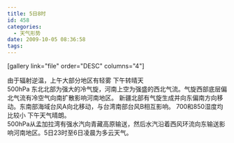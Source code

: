 ```yaml
---
title: 5日8时
id: 458
categories:
  - 天气形势
date: 2009-10-05 08:36:58
tags:
---
```


[gallery link="file" order="DESC" columns="4"]
<div class="mceTemp">由于辐射逆温，上午大部分地区有轻雾 下午转晴天</div>
<div class="mceTemp">500hPa 东北北部为强大的冷气旋，河南上空为强盛的西北气流。气旋西部底层偏北气流有冷空气向南扩散影响河南地区。 新疆北部有气旋生成并向东偏南方向移动。东南部海域台风A向北移动，与台湾南部台风B相互影响。 700和850湿度均比较小 下午天气晴朗。</div>
<div class="mceTemp"></div>
<div class="mceTemp">500hPa从孟加拉湾有强水汽向青藏高原输送，然后水汽沿着西风环流向东输送影响河南地区。5日23时至6日凌晨为多云天气。</div>